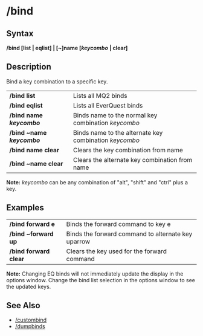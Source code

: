 # /bind

## Syntax

**/bind [list \| eqlist\] \| \[~\]name \[**_**keycombo**_ **\| clear]**

## Description

Bind a key combination to a specific key.

|  |  |
| :--- | :--- |
| **/bind list** | Lists all MQ2 binds |
| **/bind eqlist** | Lists all EverQuest binds |
| **/bind name** _**keycombo**_ | Binds name to the normal key combination _keycombo_ |
| **/bind ~name** _**keycombo**_ | Binds name to the alternate key combination _keycombo_ |
| **/bind name clear** | Clears the key combination from name |
| **/bind ~name clear** | Clears the alternate key combination from name |

**Note:** _keycombo_ can be any combination of "alt", "shift" and "ctrl" plus a key.

## Examples

|  |  |
| :--- | :--- |
| **/bind forward e** | Binds the forward command to key e |
| **/bind ~forward up** | Binds the forward command to alternate key uparrow |
| **/bind forward clear** | Clears the key used for the forward command |

**Note:** Changing EQ binds will not immediately update the display in the options window. Change the bind list selection in the options window to see the updated keys.

## See Also

* [/custombind](../../plugins/core-plugins/mq2custombinds/custombind.md)
* [/dumpbinds](dumpbinds.md)

